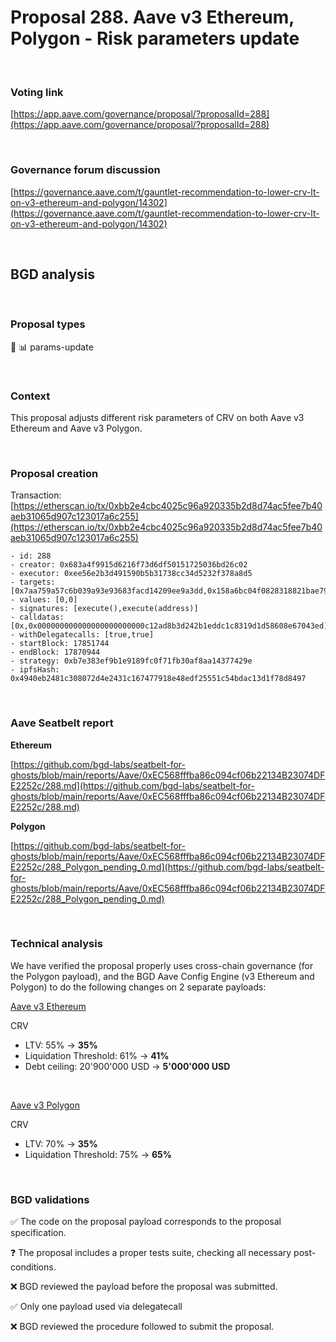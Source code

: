 # Proposal 288. Aave v3 Ethereum, Polygon - Risk parameters update

<br>

### Voting link

[https://app.aave.com/governance/proposal/?proposalId=288](https://app.aave.com/governance/proposal/?proposalId=288)

<br>

### Governance forum discussion

[https://governance.aave.com/t/gauntlet-recommendation-to-lower-crv-lt-on-v3-ethereum-and-polygon/14302](https://governance.aave.com/t/gauntlet-recommendation-to-lower-crv-lt-on-v3-ethereum-and-polygon/14302)

<br>

## BGD analysis

<br>

### Proposal types

:wrench: :bar_chart: params-update

<br>

### Context

This proposal adjusts different risk parameters of CRV on both Aave v3 Ethereum and Aave v3 Polygon.

<br>

### Proposal creation

Transaction: [https://etherscan.io/tx/0xbb2e4cbc4025c96a920335b2d8d74ac5fee7b40aeb31065d907c123017a6c255](https://etherscan.io/tx/0xbb2e4cbc4025c96a920335b2d8d74ac5fee7b40aeb31065d907c123017a6c255)

```
- id: 288
- creator: 0x683a4f9915d6216f73d6df50151725036bd26c02
- executor: 0xee56e2b3d491590b5b31738cc34d5232f378a8d5
- targets: [0x7aa759a57c6b039a93e93683facd14209ee9a3dd,0x158a6bc04f0828318821bae797f50b0a1299d45b]
- values: [0,0]
- signatures: [execute(),execute(address)]
- calldatas: [0x,0x000000000000000000000000c12ad8b3d242b1eddc1c8319d1d58608e67043ed]
- withDelegatecalls: [true,true]
- startBlock: 17851744
- endBlock: 17870944
- strategy: 0xb7e383ef9b1e9189fc0f71fb30af8aa14377429e
- ipfsHash: 0x4940eb2481c308072d4e2431c167477918e48edf25551c54bdac13d1f78d8497
```

<br>

### Aave Seatbelt report

**Ethereum**

[https://github.com/bgd-labs/seatbelt-for-ghosts/blob/main/reports/Aave/0xEC568fffba86c094cf06b22134B23074DFE2252c/288.md](https://github.com/bgd-labs/seatbelt-for-ghosts/blob/main/reports/Aave/0xEC568fffba86c094cf06b22134B23074DFE2252c/288.md)


**Polygon**

[https://github.com/bgd-labs/seatbelt-for-ghosts/blob/main/reports/Aave/0xEC568fffba86c094cf06b22134B23074DFE2252c/288_Polygon_pending_0.md](https://github.com/bgd-labs/seatbelt-for-ghosts/blob/main/reports/Aave/0xEC568fffba86c094cf06b22134B23074DFE2252c/288_Polygon_pending_0.md)

<br>

### Technical analysis

We have verified the proposal properly uses cross-chain governance (for the Polygon payload), and the BGD Aave Config Engine (v3 Ethereum and Polygon) to do the following changes on 2 separate payloads:

[Aave v3 Ethereum](https://etherscan.io/address/0x7aa759a57c6b039a93e93683facd14209ee9a3dd#code)

CRV
- LTV: 55% -> **35%**
- Liquidation Threshold: 61% -> **41%**
- Debt ceiling: 20'900'000 USD -> **5'000'000 USD**

<br>

[Aave v3 Polygon](https://polygonscan.com/address/0xc12ad8b3d242b1eddc1c8319d1d58608e67043ed#code#F1#L14)

CRV
- LTV: 70% -> **35%**
- Liquidation Threshold: 75% -> **65%**

<br>

### BGD validations

:white_check_mark: The code on the proposal payload corresponds to the proposal specification.

:question: The proposal includes a proper tests suite, checking all necessary post-conditions.

:x: BGD reviewed the payload before the proposal was submitted.

:white_check_mark: Only one payload used via delegatecall

:x: BGD reviewed the procedure followed to submit the proposal.

